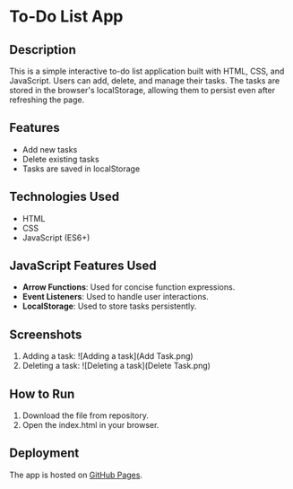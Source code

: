 # To-Do List App

## Description
This is a simple interactive to-do list application built with HTML, CSS, and JavaScript. Users can add, delete, and manage their tasks. The tasks are stored in the browser's localStorage, allowing them to persist even after refreshing the page.

## Features
- Add new tasks
- Delete existing tasks
- Tasks are saved in localStorage

## Technologies Used
- HTML
- CSS
- JavaScript (ES6+)

## JavaScript Features Used
- **Arrow Functions**: Used for concise function expressions.
- **Event Listeners**: Used to handle user interactions.
- **LocalStorage**: Used to store tasks persistently.

## Screenshots
1. Adding a task:
   ![Adding a task](Add Task.png)
2. Deleting a task:
   ![Deleting a task](Delete Task.png)

## How to Run
1. Download the file from repository.
2. Open the index.html in your browser.

## Deployment
The app is hosted on [GitHub Pages](https://yourusername.github.io/your-repo-name).